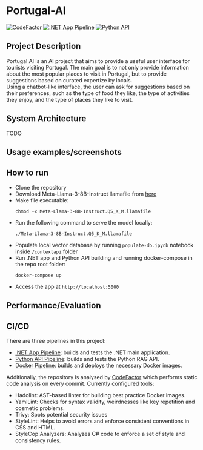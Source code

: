 # Portugal-AI

[![CodeFactor](https://www.codefactor.io/repository/github/jpscardoso97/portugal-ai/badge)](https://www.codefactor.io/repository/github/jpscardoso97/portugal-ai)
[![.NET App Pipeline](https://github.com/jpscardoso97/portugal-ai/actions/workflows/dotnet.yml/badge.svg)](https://github.com/jpscardoso97/portugal-ai/actions/workflows/dotnet.yml)
[![Python API](https://github.com/jpscardoso97/portugal-ai/actions/workflows/python.yml/badge.svg)](https://github.com/jpscardoso97/portugal-ai/actions/workflows/python.yml)

## Project Description

Portugal AI is an AI project that aims to provide a useful user interface for tourists visiting Portugal. The main goal is to not only provide information about the most popular places to visit in Portugal, but to provide suggestions based on curated expertize by locals.  
Using a chatbot-like interface, the user can ask for suggestions based on their preferences, such as the type of food they like, the type of activities they enjoy, and the type of places they like to visit.  

## System Architecture

TODO

## Usage examples/screenshots

## How to run
- Clone the repository
- Download Meta-Llama-3-8B-Instruct llamafile from [here](https://huggingface.co/Mozilla/Meta-Llama-3-8B-Instruct-llamafile/resolve/main/Meta-Llama-3-8B-Instruct.Q5_K_M.llamafile?download=true)
- Make file executable: 
  ```
  chmod +x Meta-Llama-3-8B-Instruct.Q5_K_M.llamafile
  ```
- Run the following command to serve the model locally: 
  ```
  ./Meta-Llama-3-8B-Instruct.Q5_K_M.llamafile
  ```
- Populate local vector database by running `populate-db.ipynb` notebook inside `/contextapi` folder
- Run .NET app and Python API building and running docker-compose in the repo root folder:
  ```
  docker-compose up
  ```
- Access the app at `http://localhost:5000`

## Performance/Evaluation

## CI/CD
There are three pipelines in this project:
- [.NET App Pipeline](https://github.com/jpscardoso97/portugal-ai/actions/workflows/dotnet.yml): builds and tests the .NET main application.
- [Python API Pipeline](https://github.com/jpscardoso97/portugal-ai/actions/workflows/python.yml): builds and tests the Python RAG API.
- [Docker Pipeline](): builds and deploys the necessary Docker images.

Additionally, the repository is analysed by [CodeFactor](https://www.codefactor.io/repository/github/jpscardoso97/portugal-ai) which performs static code analysis on every commit. Currently configured tools:
- Hadolint: AST-based linter for building best practice Docker images.
- YamlLint: Checks for syntax validity, weirdnesses like key repetition and cosmetic problems.
- Trivy: Spots potential security issues
- StyleLint: Helps to avoid errors and enforce consistent conventions in CSS and HTML.
- StyleCop Analyzers: Analyzes C# code to enforce a set of style and consistency rules.


